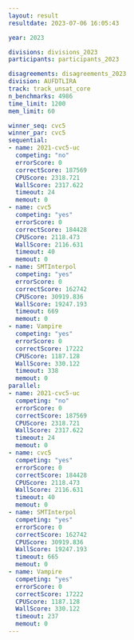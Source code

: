 ```yaml
---
layout: result
resultdate: 2023-07-06 16:05:43

year: 2023

divisions: divisions_2023
participants: participants_2023

disagreements: disagreements_2023
division: AUFDTLIRA
track: track_unsat_core
n_benchmarks: 4986
time_limit: 1200
mem_limit: 60

winner_seq: cvc5
winner_par: cvc5
sequential:
- name: 2021-cvc5-uc
  competing: "no"
  errorScore: 0
  correctScore: 187569
  CPUScore: 2318.721
  WallScore: 2317.622
  timeout: 24
  memout: 0
- name: cvc5
  competing: "yes"
  errorScore: 0
  correctScore: 184428
  CPUScore: 2118.473
  WallScore: 2116.631
  timeout: 40
  memout: 0
- name: SMTInterpol
  competing: "yes"
  errorScore: 0
  correctScore: 162742
  CPUScore: 30919.836
  WallScore: 19247.193
  timeout: 669
  memout: 0
- name: Vampire
  competing: "yes"
  errorScore: 0
  correctScore: 17222
  CPUScore: 1187.128
  WallScore: 330.122
  timeout: 338
  memout: 0
parallel:
- name: 2021-cvc5-uc
  competing: "no"
  errorScore: 0
  correctScore: 187569
  CPUScore: 2318.721
  WallScore: 2317.622
  timeout: 24
  memout: 0
- name: cvc5
  competing: "yes"
  errorScore: 0
  correctScore: 184428
  CPUScore: 2118.473
  WallScore: 2116.631
  timeout: 40
  memout: 0
- name: SMTInterpol
  competing: "yes"
  errorScore: 0
  correctScore: 162742
  CPUScore: 30919.836
  WallScore: 19247.193
  timeout: 665
  memout: 0
- name: Vampire
  competing: "yes"
  errorScore: 0
  correctScore: 17222
  CPUScore: 1187.128
  WallScore: 330.122
  timeout: 237
  memout: 0
---
```

